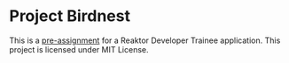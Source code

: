 # Project Birdnest 

This is a [pre-assignment](https://assignments.reaktor.com/birdnest/) for a Reaktor Developer Trainee application. This project is licensed under MIT License.

